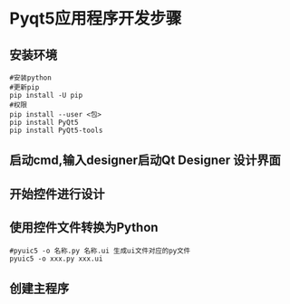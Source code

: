 # Pyqt5应用程序开发步骤
## 安装环境
```
#安装python 
#更新pip
pip install -U pip
#权限
pip install --user <包>
pip install PyQt5
pip install PyQt5-tools
```

## 启动cmd,输入designer启动Qt Designer 设计界面
## 开始控件进行设计
## 使用控件文件转换为Python
```
#pyuic5 -o 名称.py 名称.ui 生成ui文件对应的py文件
pyuic5 -o xxx.py xxx.ui

```
## 创建主程序

```
